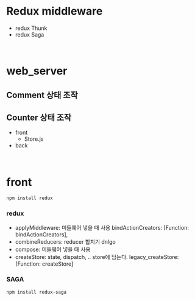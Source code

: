 # Redux middleware

- redux Thunk
- redux Saga

<br>

# web_server


## Comment 상태 조작
## Counter 상태 조작
- front
  - Store.js
- back

<br>

# front
```
npm install redux
```

### redux

  - applyMiddleware: 미들웨어 넣을 때 사용
  bindActionCreators: [Function: bindActionCreators],
  - combineReducers: reducer 합치기 dnlgo
  - compose: 미들웨어 넣을 때 사용
  - createStore: state, dispatch, .. store에 담는다.
  legacy_createStore: [Function: createStore]


### SAGA
```
npm install redux-saga
```
